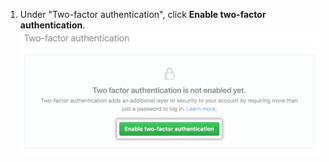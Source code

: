 1. Under "Two-factor authentication", click **Enable two-factor authentication**. ![Enable two-factor authentication option](/assets/images/help/2fa/enable-two-factor-authentication-dialoge.png)

